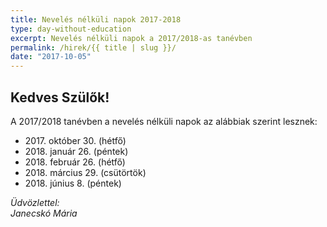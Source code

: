 ```yaml
---
title: Nevelés nélküli napok 2017-2018
type: day-without-education
excerpt: Nevelés nélküli napok a 2017/2018-as tanévben
permalink: /hirek/{{ title | slug }}/
date: "2017-10-05"
---
```


## Kedves Szülők!

A 2017/2018 tanévben a nevelés nélküli napok az alábbiak szerint lesznek:

- 2017\. október 30. (hétfő)
- 2018\. január 26. (péntek)
- 2018\. február 26. (hétfő)
- 2018\. március 29. (csütörtök)
- 2018\. június 8. (péntek)

*Üdvözlettel:*<br>
*Janecskó Mária*
